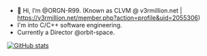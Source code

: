 - 👋 Hi, I’m @ORGN-R99. (Known as CLVM @ v3rmillion.net | https://v3rmillion.net/member.php?action=profile&uid=2055306)
- I'm into C/C++ software engineering. 
- Currently a Director @orbit-space.

[![GitHub stats](https://github-readme-stats.vercel.app/api?username=ORGN-R99)](https://v3rmillion.net/member.php?action=profile&uid=2055306)

<!---
ORGN-R99/ORGN-R99 is a ✨ special ✨ repository because its `README.md` (this file) appears on your GitHub profile.
You can click the Preview link to take a look at your changes.
--->
